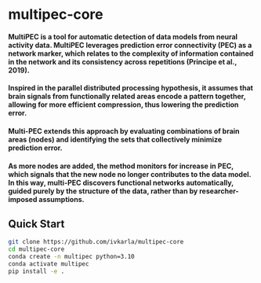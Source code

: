 # multipec-core

#### **MultiPEC** is a tool for automatic detection of data models from neural activity data. MultiPEC leverages prediction error connectivity (PEC) as a network marker, which relates to the complexity of information contained in the network and its consistency across repetitions ​(Principe et al., 2019)​.
#### Inspired in the parallel distributed processing hypothesis, it assumes that brain signals from functionally related areas encode a pattern together, allowing for more efficient compression, thus lowering the prediction error. 
#### Multi-PEC extends this approach by evaluating combinations of brain areas (nodes) and identifying the sets that collectively minimize prediction error. 
#### As more nodes are added, the method monitors for increase in PEC, which signals that the new node no longer contributes to the data model. In this way, multi-PEC discovers functional networks automatically, guided purely by the structure of the data, rather than by researcher-imposed assumptions.


## Quick Start

```bash
git clone https://github.com/ivkarla/multipec-core
cd multipec-core
conda create -n multipec python=3.10
conda activate multipec
pip install -e .